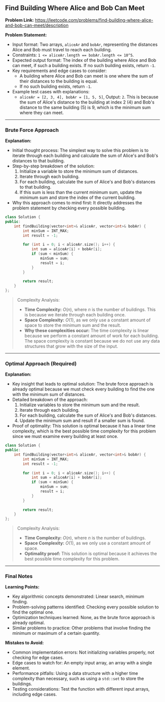 ## Find Building Where Alice and Bob Can Meet

**Problem Link:** https://leetcode.com/problems/find-building-where-alice-and-bob-can-meet/description

**Problem Statement:**
- Input format: Two arrays, `aliceAr` and `bobAr`, representing the distances Alice and Bob must travel to reach each building.
- Constraints: `1 <= aliceAr.length == bobAr.length <= 10^5`.
- Expected output format: The index of the building where Alice and Bob can meet, if such a building exists. If no such building exists, return `-1`.
- Key requirements and edge cases to consider: 
  - A building where Alice and Bob can meet is one where the sum of their distances to the building is equal.
  - If no such building exists, return `-1`.
- Example test cases with explanations:
  - `aliceAr = [2, 3, 4], bobAr = [1, 5, 5]`, Output: `2`. This is because the sum of Alice's distance to the building at index 2 (4) and Bob's distance to the same building (5) is 9, which is the minimum sum where they can meet.

---

### Brute Force Approach

**Explanation:**
- Initial thought process: The simplest way to solve this problem is to iterate through each building and calculate the sum of Alice's and Bob's distances to that building.
- Step-by-step breakdown of the solution:
  1. Initialize a variable to store the minimum sum of distances.
  2. Iterate through each building.
  3. For each building, calculate the sum of Alice's and Bob's distances to that building.
  4. If this sum is less than the current minimum sum, update the minimum sum and store the index of the current building.
- Why this approach comes to mind first: It directly addresses the problem statement by checking every possible building.

```cpp
class Solution {
public:
    int findBuilding(vector<int>& aliceAr, vector<int>& bobAr) {
        int minSum = INT_MAX;
        int result = -1;
        
        for (int i = 0; i < aliceAr.size(); i++) {
            int sum = aliceAr[i] + bobAr[i];
            if (sum < minSum) {
                minSum = sum;
                result = i;
            }
        }
        
        return result;
    }
};
```

> Complexity Analysis:
> - **Time Complexity:** $O(n)$, where $n$ is the number of buildings. This is because we iterate through each building once.
> - **Space Complexity:** $O(1)$, as we only use a constant amount of space to store the minimum sum and the result.
> - **Why these complexities occur:** The time complexity is linear because we perform a constant amount of work for each building. The space complexity is constant because we do not use any data structures that grow with the size of the input.

---

### Optimal Approach (Required)

**Explanation:**
- Key insight that leads to optimal solution: The brute force approach is already optimal because we must check every building to find the one with the minimum sum of distances.
- Detailed breakdown of the approach:
  1. Initialize variables to store the minimum sum and the result.
  2. Iterate through each building.
  3. For each building, calculate the sum of Alice's and Bob's distances.
  4. Update the minimum sum and result if a smaller sum is found.
- Proof of optimality: This solution is optimal because it has a linear time complexity, which is the best possible time complexity for this problem since we must examine every building at least once.

```cpp
class Solution {
public:
    int findBuilding(vector<int>& aliceAr, vector<int>& bobAr) {
        int minSum = INT_MAX;
        int result = -1;
        
        for (int i = 0; i < aliceAr.size(); i++) {
            int sum = aliceAr[i] + bobAr[i];
            if (sum < minSum) {
                minSum = sum;
                result = i;
            }
        }
        
        return result;
    }
};
```

> Complexity Analysis:
> - **Time Complexity:** $O(n)$, where $n$ is the number of buildings.
> - **Space Complexity:** $O(1)$, as we only use a constant amount of space.
> - **Optimality proof:** This solution is optimal because it achieves the best possible time complexity for this problem.

---

### Final Notes

**Learning Points:**
- Key algorithmic concepts demonstrated: Linear search, minimum finding.
- Problem-solving patterns identified: Checking every possible solution to find the optimal one.
- Optimization techniques learned: None, as the brute force approach is already optimal.
- Similar problems to practice: Other problems that involve finding the minimum or maximum of a certain quantity.

**Mistakes to Avoid:**
- Common implementation errors: Not initializing variables properly, not checking for edge cases.
- Edge cases to watch for: An empty input array, an array with a single element.
- Performance pitfalls: Using a data structure with a higher time complexity than necessary, such as using a `std::set` to store the buildings.
- Testing considerations: Test the function with different input arrays, including edge cases.